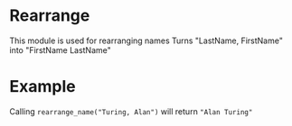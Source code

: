 Rearrange
=========

This module is used for rearranging names
Turns "LastName, FirstName" into "FirstName LastName"

# Example

Calling `rearrange_name("Turing, Alan")` will return `"Alan Turing"`
